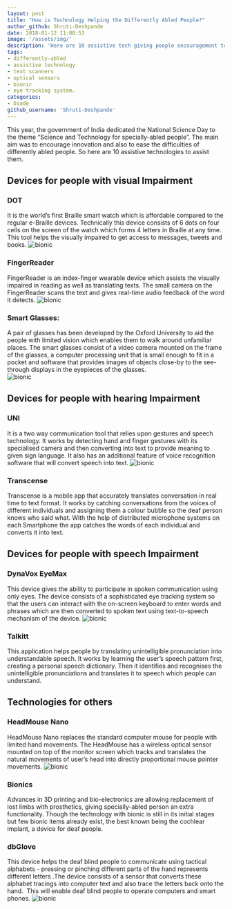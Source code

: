 ```yaml
---
layout: post
title: "How is Technology Helping the Differently Abled People?"
author_github: Shruti-Deshpande
date: 2018-01-12 11:00:53
image: '/assets/img/'
description: 'Here are 10 assistive tech giving people encouragement to deal with disability'
tags:
- differently-abled
- assistive technology
- text scanners
- optical sensors
- bionic
- eye tracking system.
categories:
- Diode
github_username: 'Shruti-Deshpande'
---
```

This year, the government of India dedicated the National Science Day to the theme “Science and Technology for specially-abled people”. The main aim was to encourage innovation and also to ease the difficulties of differently abled people. So here are 10 assistive technologies to assist them.

## Devices for people with visual Impairment

### DOT

It is the world’s first Braille smart watch which is affordable compared to the regular e-Braille devices. Technically this device consists of 6 dots on four cells on the screen of the watch which forms 4 letters in Braille at any time. This tool helps the visually impaired to get access to messages, tweets and books.
![bionic](../assets/img/technology-for-differently-abled-people/image1.png)

### FingerReader

FingerReader is an index-finger wearable device which assists the visually impaired in reading as well as translating texts. The small camera on the FingerReader scans the text and gives real-time audio feedback of the word it detects. 
![bionic](../assets/img/technology-for-differently-abled-people/image2.png)

### Smart Glasses:

A pair of glasses has been developed by the Oxford University to aid the people with limited vision which enables them to walk around unfamiliar places. The smart glasses consist of a video camera mounted on the frame of the glasses, a computer processing unit that is small enough to fit in a pocket and software that provides images of objects close-by to the see-through displays in the eyepieces of the glasses.  
![bionic](../assets/img/technology-for-differently-abled-people/image3.png)

## Devices for people with hearing Impairment

### UNI

It is a two way communication tool that relies upon gestures and speech technology. It works by detecting hand and finger gestures with its specialised camera and then converting into text to provide meaning to given sign language. It also has an additional feature of voice recognition software that will convert speech into text.
![bionic](../assets/img/technology-for-differently-abled-people/image4.png)

### Transcense

Transcense is a mobile app that accurately translates conversation in real time to text format. It works by catching conversations from the voices of different individuals and assigning them a colour bubble so the deaf person knows who said what. With the help of distributed microphone systems on each Smartphone the app catches the words of each individual and converts it into text.

## Devices for people with speech Impairment

### DynaVox EyeMax

This device gives the ability to participate in spoken communication using only eyes. The device consists of a sophisticated eye tracking system so that the users can interact with the on-screen keyboard to enter words and phrases which are then converted to spoken text using text-to-speech mechanism of the device.
![bionic](../assets/img/technology-for-differently-abled-people/image5.png)

### Talkitt

This application helps people by translating unintelligible pronunciation into understandable speech. It works by learning the user’s speech pattern first, creating a personal speech dictionary. Then it identifies and recognises the unintelligible pronunciations and translates it to speech which people can understand.

## Technologies for others

### HeadMouse Nano

HeadMouse Nano replaces the standard computer mouse for people with limited hand movements. The HeadMouse has a wireless optical sensor mounted on top of the monitor screen which tracks and translates the natural movements of user’s head into directly proportional mouse pointer movements.
![bionic](../assets/img/technology-for-differently-abled-people/image6.png)

### Bionics

Advances in 3D printing and bio-electronics are allowing replacement of lost limbs with prosthetics, giving specially-abled person an extra functionality. Though the technology with bionic is still in its initial stages but few bionic items already exist, the best known being the cochlear implant, a device for deaf people.

### dbGlove

This device helps the deaf blind people to communicate using tactical alphabets - pressing or pinching different parts of the hand represents different letters .The device consists of a sensor that converts these alphabet tracings into computer text and also trace the letters back onto the hand.  This will enable deaf blind people to operate computers and smart phones.
![bionic](../assets/img/technology-for-differently-abled-people/image7.png)